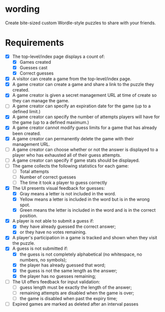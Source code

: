 # wording

Create bite-sized custom Wordle-style puzzles to share with your
friends.

# Requirements

- [x] The top-level/index page displays a count of:
  - [x] Games created
  - [x] Guesses cast
  - [x] Correct guesses
- [x] A visitor can create a game from the top-level/index page.
- [x] A game creator can create a game and share a link to the puzzle they
      created.
- [x] A game creator is given a secret management URL at time of create so
      they can manage the game.
- [ ] A game creator can specify an expiration date for the game (up to a
      defined limit.)
- [x] A game creator can specify the number of attempts players will have for
      the game (up to a defined maximum.)
- [x] A game creator cannot modify guess limits for a game that has already
      been created.
- [x] A game creator can permanently delete the game with their management URL.
- [ ] A game creator can choose whether or not the answer is displayed to a
      player who has exhausted all of their guess attempts.
- [ ] A game creator can specify if game stats should be displayed.
- [ ] The game collects the following statistics for each game:
  - [ ] Total attempts
  - [ ] Number of correct guesses
  - [ ] The time it took a player to guess correctly
- [x] The UI presents visual feedback for guesses:
  - [x] Gray means a letter is not included in the word.
  - [x] Yellow means a letter is included in the word but is in the wrong
  spot.
  - [x] Green means the letter is included in the word and is in the correct
position.
- [x] A player is not able to submit a guess if:
  - [x] they have already guessed the correct answer;
  - [x] or they have no votes remaining.
- [x] A player's participation in a game is tracked and shown when they visit
      the puzzle.
- [x] A guess is not submitted if:
  - [x] the guess is not completely alphabetical (no whitespace, no numbers,
        no symbols);
  - [x] the player has already guessed that word;
  - [x] the guess is not the same length as the answer;
  - [x] the player has no guesses remaining;
- [ ] The UI offers feedback for input validation:
  - [ ] guess length must be exactly the length of the answer;
  - [ ] remaining attempts are disabled when the game is over;
  - [ ] the game is disabled when past the expiry time;
- [ ] Expired games are marked as deleted after an interval passes
